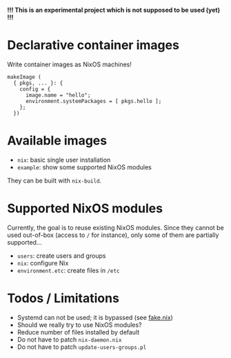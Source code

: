 **!!! This is an experimental project which is not supposed to be used (yet) !!!**

# Declarative container images

Write container images as NixOS machines!

```
makeImage (
  { pkgs, ... }: {
    config = {
      image.name = "hello";
      environment.systemPackages = [ pkgs.hello ];
    };
  })
```

# Available images

- `nix`: basic single user installation
- `example`: show some supported NixOS modules

They can be built with `nix-build`.

# Supported NixOS modules

Currently, the goal is to reuse existing NixOS modules. Since they
cannot be used out-of-box (access to `/` for instance), only some of
them are partially supported...

- `users`: create users and groups
- `nix`: configure Nix
- `environment.etc`: create files in `/etc`


# Todos / Limitations

- Systemd can not be used; it is bypassed (see [fake.nix](modules/fake.nix))
- Should we really try to use NixOS modules?
- Reduce number of files installed by default
- Do not have to patch `nix-daemon.nix`
- Do not have to patch `update-users-groups.pl`
